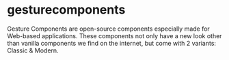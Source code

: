 # gesturecomponents
Gesture Components are open-source components especially made for Web-based applications. These components not only have a new look other than vanilla components we find on the internet, but come with 2 variants: Classic &amp; Modern.  
